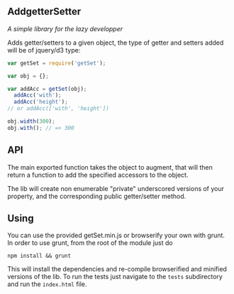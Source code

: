 ## AddgetterSetter

_A simple library for the lazy developper_

Adds getter/setters to a given object, the type of getter and setters added will be of jquery/d3 type:

``` js
var getSet = require('getSet');

var obj = {};

var addAcc = getSet(obj);
  addAcc('with');
  addAcc('height');
// or addAcc(['with', 'height'])  

obj.width(300);
obj.with(); // => 300

```

## API

The main exported function takes the object to augment, that will then return a function to add the specified accessors to the object. 

The lib will create non enumerable "private" underscored versions of your property, and the corresponding public getter/setter method.

## Using

You can use the provided getSet.min.js or browserify your own with grunt.
In order to use grunt, from the root of the module just do
```
npm install && grunt
```
This will install the dependencies and re-compile browserified and minified versions of the lib.
To run the tests just navigate to the `tests` subdirectory and run the `index.html` file.